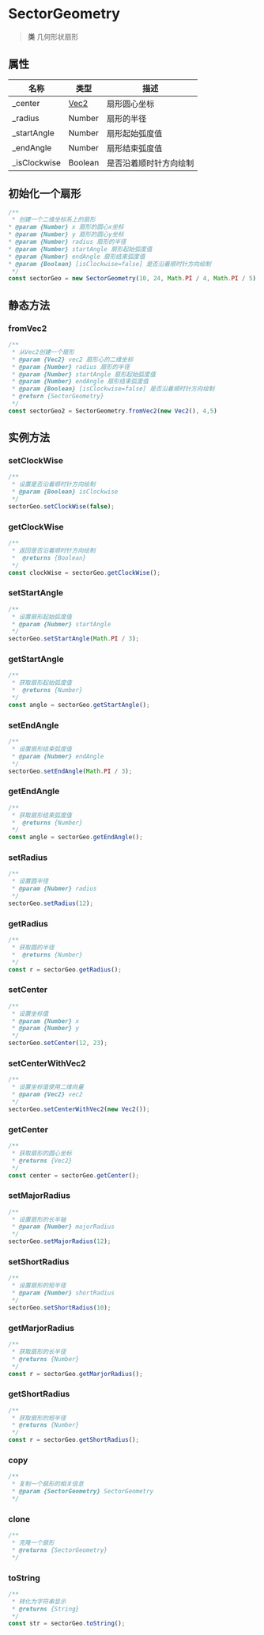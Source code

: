 # SectorGeometry

> **类** 几何形状扇形

## 属性

|名称|类型|描述|
| - | - | - |
| \_center | [Vec2](https://jsextends.github.io/matrixjsDoc/api/vec2.html) | 扇形圆心坐标|
| \_radius | Number | 扇形的半径 |
| \_startAngle | Number | 扇形起始弧度值 |
| \_endAngle | Number | 扇形结束弧度值 |
| \_isClockwise | Boolean | 是否沿着顺时针方向绘制 |

## 初始化一个扇形

```js
/**
 * 创建一个二维坐标系上的扇形
* @param {Number} x 扇形的圆心x坐标
* @param {Number} y 扇形的圆心y坐标
* @param {Number} radius 扇形的半径
* @param {Number} startAngle 扇形起始弧度值
* @param {Number} endAngle 扇形结束弧度值
* @param {Boolean} [isClockwise=false] 是否沿着顺时针方向绘制
 */
const sectorGeo = new SectorGeometry(10, 24, Math.PI / 4, Math.PI / 5);
```

## 静态方法

### fromVec2

```js
/**
 * 从Vec2创建一个扇形
 * @param {Vec2} vec2 扇形心的二维坐标
 * @param {Number} radius 扇形的半径
 * @param {Number} startAngle 扇形起始弧度值
 * @param {Number} endAngle 扇形结束弧度值
 * @param {Boolean} [isClockwise=false] 是否沿着顺时针方向绘制
 * @return {SectorGeometry}
 */
const sectorGeo2 = SectorGeometry.fromVec2(new Vec2(), 4,5)
```

## 实例方法

### setClockWise

```js
/**
 * 设置是否沿着顺时针方向绘制
 * @param {Boolean} isClockwise
 */
sectorGeo.setClockWise(false);
```

### getClockWise

```js
/**
 * 返回是否沿着顺时针方向绘制
 *  @returns {Boolean}
 */
const clockWise = sectorGeo.getClockWise();
```

### setStartAngle

```js
/**
 * 设置扇形起始弧度值
 * @param {Nubmer} startAngle
 */
sectorGeo.setStartAngle(Math.PI / 3);
```

### getStartAngle

```js
/**
 * 获取扇形起始弧度值
 *  @returns {Number}
 */
const angle = sectorGeo.getStartAngle();
```

### setEndAngle

```js
/**
 * 设置扇形结束弧度值
 * @param {Nubmer} endAngle
 */
sectorGeo.setEndAngle(Math.PI / 3);
```

### getEndAngle

```js
/**
 * 获取扇形结束弧度值
 *  @returns {Number}
 */
const angle = sectorGeo.getEndAngle();
```

### setRadius

```js
/**
 * 设置圆半径
 * @param {Nubmer} radius
 */
sectorGeo.setRadius(12);
```

### getRadius

```js
/**
 * 获取圆的半径
 *  @returns {Number}
 */
const r = sectorGeo.getRadius();
```

### setCenter

```js
/**
 * 设置坐标值
 * @param {Number} x
 * @param {Number} y
 */
sectorGeo.setCenter(12, 23);
```

### setCenterWithVec2

```js
/**
 * 设置坐标值使用二维向量
 * @param {Vec2} vec2
 */
sectorGeo.setCenterWithVec2(new Vec2());
```

### getCenter

```js
/**
 * 获取扇形的圆心坐标
 * @returns {Vec2}
 */
const center = sectorGeo.getCenter();
```

### setMajorRadius

```js
/**
 * 设置扇形的长半轴
 * @param {Number} majorRadius 
 */
sectorGeo.setMajorRadius(12);
```

### setShortRadius

```js
/**
 * 设置扇形的短半径
 * @param {Number} shortRadius 
 */
sectorGeo.setShortRadius(10);
```

### getMarjorRadius

```js
/**
 * 获取扇形的长半径
 * @returns {Number}
 */
const r = sectorGeo.getMarjorRadius();
```

### getShortRadius

```js
/**
 * 获取扇形的短半径
 * @returns {Number}
 */
const r = sectorGeo.getShortRadius();
```

### copy

```js
/**
 * 复制一个扇形的相关信息
 * @param {SectorGeometry} SectorGeometry
 */
```

### clone

```js
/**
 * 克隆一个扇形
 * @returns {SectorGeometry}
 */
```

### toString

```js
/**
 * 转化为字符串显示
 * @returns {String}
 */
const str = sectorGeo.toString();
```
